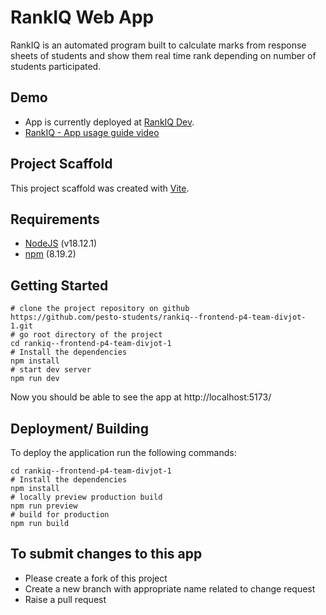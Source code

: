 # RankIQ Web App

RankIQ is an automated program built to calculate marks from response sheets of students and show them real time rank depending on number of students participated.

## Demo
- App is currently deployed at [RankIQ Dev](https://rankiq.netlify.app/login).
- [RankIQ - App usage guide video](https://www.loom.com/share/0678fc8a7b2c44aaab24162074682a91)

## Project Scaffold
This project scaffold was created with [Vite](https://vitejs.dev/guide/).

## Requirements
- [NodeJS](https://nodejs.org/en/) (v18.12.1)
- [npm](https://docs.npmjs.com/try-the-latest-stable-version-of-npm) (8.19.2)

## Getting Started
```
# clone the project repository on github
https://github.com/pesto-students/rankiq--frontend-p4-team-divjot-1.git
# go root directory of the project
cd rankiq--frontend-p4-team-divjot-1
# Install the dependencies
npm install
# start dev server
npm run dev
```
Now you should be able to see the app at http://localhost:5173/

## Deployment/ Building
To deploy the application run the following commands:
```
cd rankiq--frontend-p4-team-divjot-1
# Install the dependencies
npm install
# locally preview production build
npm run preview
# build for production
npm run build
```

## To submit changes to this app
- Please create a fork of this project
- Create a new branch with appropriate name related to change request
- Raise a pull request
